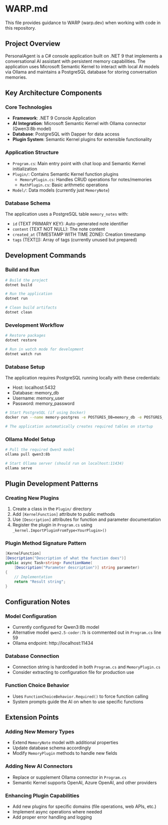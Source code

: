 # WARP.md

This file provides guidance to WARP (warp.dev) when working with code in this repository.

## Project Overview

PersonalAgent is a C# console application built on .NET 9 that implements a conversational AI assistant with persistent memory capabilities. The application uses Microsoft Semantic Kernel to interact with local AI models via Ollama and maintains a PostgreSQL database for storing conversation memories.

## Key Architecture Components

### Core Technologies
- **Framework**: .NET 9 Console Application
- **AI Integration**: Microsoft Semantic Kernel with Ollama connector (Qwen3:8b model)
- **Database**: PostgreSQL with Dapper for data access
- **Plugin System**: Semantic Kernel plugins for extensible functionality

### Application Structure
- `Program.cs`: Main entry point with chat loop and Semantic Kernel initialization
- `Plugin/`: Contains Semantic Kernel function plugins
  - `MemoryPlugin.cs`: Handles CRUD operations for notes/memories
  - `MathPlugin.cs`: Basic arithmetic operations
- `Model/`: Data models (currently just `MemoryNote`)

### Database Schema
The application uses a PostgreSQL table `memory_notes` with:
- `id` (TEXT PRIMARY KEY): Auto-generated note identifier
- `content` (TEXT NOT NULL): The note content
- `created_at` (TIMESTAMP WITH TIME ZONE): Creation timestamp
- `tags` (TEXT[]): Array of tags (currently unused but prepared)

## Development Commands

### Build and Run
```bash
# Build the project
dotnet build

# Run the application
dotnet run

# Clean build artifacts
dotnet clean
```

### Development Workflow
```bash
# Restore packages
dotnet restore

# Run in watch mode for development
dotnet watch run
```

### Database Setup
The application requires PostgreSQL running locally with these credentials:
- Host: localhost:5432
- Database: memory_db
- Username: memory_user
- Password: memory_password

```bash
# Start PostgreSQL (if using Docker)
docker run --name memory-postgres -e POSTGRES_DB=memory_db -e POSTGRES_USER=memory_user -e POSTGRES_PASSWORD=memory_password -p 5432:5432 -d postgres:latest

# The application automatically creates required tables on startup
```

### Ollama Model Setup
```bash
# Pull the required Qwen3 model
ollama pull qwen3:8b

# Start Ollama server (should run on localhost:11434)
ollama serve
```

## Plugin Development Patterns

### Creating New Plugins
1. Create a class in the `Plugin/` directory
2. Add `[KernelFunction]` attribute to public methods
3. Use `[Description]` attributes for function and parameter documentation
4. Register the plugin in `Program.cs` using `_kernel.ImportPluginFromType<YourPlugin>()`

### Plugin Method Signature Pattern
```csharp path=null start=null
[KernelFunction]
[Description("Description of what the function does")]
public async Task<string> FunctionName(
    [Description("Parameter description")] string parameter)
{
    // Implementation
    return "Result string";
}
```

## Configuration Notes

### Model Configuration
- Currently configured for Qwen3:8b model
- Alternative model `qwen2.5-coder:7b` is commented out in `Program.cs` line 59
- Ollama endpoint: http://localhost:11434

### Database Connection
- Connection string is hardcoded in both `Program.cs` and `MemoryPlugin.cs`
- Consider extracting to configuration file for production use

### Function Choice Behavior
- Uses `FunctionChoiceBehavior.Required()` to force function calling
- System prompts guide the AI on when to use specific functions

## Extension Points

### Adding New Memory Types
- Extend `MemoryNote` model with additional properties
- Update database schema accordingly
- Modify `MemoryPlugin` methods to handle new fields

### Adding New AI Connectors
- Replace or supplement Ollama connector in `Program.cs`
- Semantic Kernel supports OpenAI, Azure OpenAI, and other providers

### Enhancing Plugin Capabilities
- Add new plugins for specific domains (file operations, web APIs, etc.)
- Implement async operations where needed
- Add proper error handling and logging